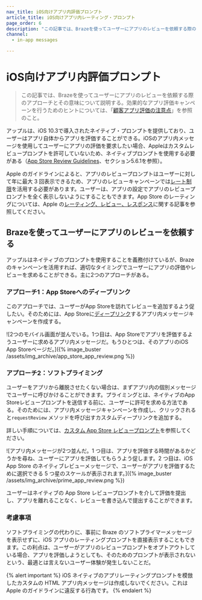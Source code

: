 ```yaml
---
nav_title: iOS向けアプリ内評価プロンプト
article_title: iOS向けアプリ内レーティング・プロンプト
page_order: 6
description: "この記事では、Brazeを使ってユーザーにアプリのレビューを依頼する際のアプローチとその意味について説明する。"
channel:
  - in-app messages

---
```


# iOS向けアプリ内評価プロンプト

> この記事では、Brazeを使ってユーザーにアプリのレビューを依頼する際のアプローチとその意味について説明する。効果的なアプリ評価キャンペーンを行うためのヒントについては、「[顧客アプリ評価の注意点](https://www.braze.com/resources/articles/the-dos-and-donts-of-customer-app-ratings)」を参照のこと。

アップルは、iOS 10.3で導入されたネイティブ・プロンプトを提供しており、ユーザーはアプリ自体からアプリを評価することができる。iOSのアプリ内メッセージを使用してユーザーにアプリの評価を要求したい場合、Appleはカスタムレビュープロンプトを許可していないため、ネイティブプロンプトを使用する必要がある（[App Store Review Guidelines](https://developer.apple.com/app-store/review/guidelines/#code-of-conduct)、セクション5.6.1を参照）。

Apple のガイドラインによると、アプリのレビュープロンプトはユーザーに対して年に最大 3 回表示できるため、アプリのレビューキャンペーンでは[レート制限]({{site.baseurl}}/user_guide/engagement_tools/campaigns/building_campaigns/rate-limiting/)を活用する必要があります。ユーザーは、アプリの設定でアプリのレビュープロンプトを全く表示しないようにすることもできます。App Store のレーティングについては、Apple の[レーティング、レビュー、レスポンス](https://developer.apple.com/app-store/ratings-and-reviews/)に関する記事を参照してください。

## Brazeを使ってユーザーにアプリのレビューを依頼する

アップルはネイティブのプロンプトを使用することを義務付けているが、Brazeのキャンペーンを活用すれば、適切なタイミングでユーザーにアプリの評価やレビューを求めることができる。主に2つのアプローチがある。

### アプローチ1：App Storeへのディープリンク

このアプローチでは、ユーザーがApp Storeを訪れてレビューを追加するよう促したい。そのためには、App Storeに[ディープリンク]({{site.baseurl}}/user_guide/personalization_and_dynamic_content/deep_linking_to_in-app_content/)するアプリ内メッセージキャンペーンを作成する。

\![2つのモバイル画面が並んでいる。1つ目は、App Storeでアプリを評価するようユーザーに求めるアプリ内メッセージだ。もうひとつは、そのアプリのiOS App Storeページだ。]({% image_buster /assets/img_archive/app_store_app_review.png %})

### アプローチ2：ソフトプライミング

ユーザーをアプリから離脱させたくない場合は、まずアプリ内の個別メッセージでユーザーに呼びかけることができます。プライミングとは、ネイティブのApp Storeレビュープロンプトを送信する前に、ユーザーに許可を求める方法である。そのためには、アプリ内メッセージキャンペーンを作成し、クリックされると`requestReview` メソッドを呼び出すカスタムディープリンクを追加する。 

詳しい手順については、[カスタム App Store レビュープロンプト]({{site.baseurl}}/developer_guide/in_app_messages/customization/#swift_customizing-the-app-store-review-prompt)を参照してください。

\![アプリ内メッセージが2つ並んだ。1 つ目は、アプリを評価する時間があるかどうかを尋ね、ユーザーにアプリを評価してもらうよう促します。2 つ目は、iOS App Store のネイティブレビューメッセージで、ユーザーがアプリを評価するために選択できる 5 つ星のスケールが表示されます。]({% image_buster /assets/img_archive/prime_app_review.png %})

ユーザーはネイティブの App Store レビュープロンプトを介して評価を提出し、アプリを離れることなく、レビューを書き込んで提出することができます。

### 考慮事項

ソフトプライミングの代わりに、事前に Braze のソフトプライマーメッセージを表示せずに、iOS アプリのレーティングプロンプトを直接表示することもできます。この利点は、ユーザーがアプリのレビュープロンプトをオプトアウトしている場合、アプリを評価しようとしても、そのためのプロンプトが表示されないという、最適とは言えないユーザー体験が発生しないことだ。

{% alert important %}
iOS ネイティブのアプリレーティングプロンプトを模倣したカスタムの HTML アプリ内メッセージは作成しないでください。これは Apple のガイドラインに違反する行為です。
{% endalert %}


